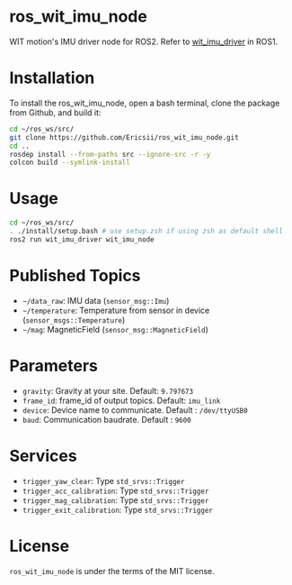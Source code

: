 # ros_wit_imu_node
WIT motion's IMU driver node for ROS2. Refer to [wit_imu_driver](https://github.com/strv/wit_imu_driver) in ROS1.

# Installation

To install the ros_wit_imu_node, open a bash terminal, clone the package from Github, and build it:

```bash
cd ~/ros_ws/src/
git clone https://github.com/Ericsii/ros_wit_imu_node.git
cd ..
rosdep install --from-paths src --ignore-src -r -y
colcon build --symlink-install
```

# Usage

```bash
cd ~/ros_ws/src/
. ./install/setup.bash # use setup.zsh if using zsh as default shell
ros2 run wit_imu_driver wit_imu_node
```

# Published Topics

- `~/data_raw`: IMU data (`sensor_msg::Imu`)
- `~/temperature`: Temperature from sensor in device (`sensor_msgs::Temperature`)
- `~/mag`: MagneticField (`sensor_msg::MagneticField`)

# Parameters

- `gravity`: Gravity at your site. Default: `9.797673`
- `frame_id`: frame_id of output topics. Default: `imu_link`
- `device`: Device name to communicate. Default : `/dev/ttyUSB0`
- `baud`: Communication baudrate. Default : `9600`

# Services

- `trigger_yaw_clear`: Type `std_srvs::Trigger`
- `trigger_acc_calibration`: Type `std_srvs::Trigger`
- `trigger_mag_calibration`: Type `std_srvs::Trigger`
- `trigger_exit_calibration`: Type `std_srvs::Trigger`

# License

`ros_wit_imu_node` is under the terms of the MIT license.
